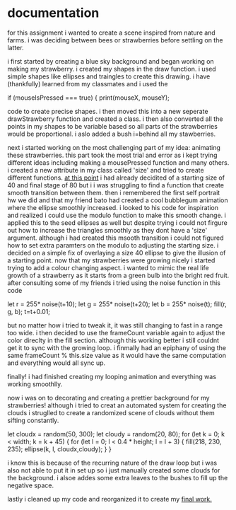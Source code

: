 # documentation #
for this assignment i wanted to create a scene inspired from nature and farms. i was deciding between bees or strawberries before settling on the latter.

i first started by creating a blue sky background and began working on making my strawberry. i created my shapes in the draw function. i used simple shapes like ellipses and traingles to create this drawing. i have (thankfully) learned from my classmates and i used the 

if (mouseIsPressed === true) {
    print(mouseX, mouseY);
    
code to create precise shapes. i then moved this into a new seperate drawStrawberry function and created a class. i then also converted all the points in my shapes to be variable based so all parts of the strawberries would be proportional. i aslo added a bush i=behind all my stawberries.

next i started working on the most challenging part of my idea: animating these strawberries. this part took the most trial and error as i kept trying different ideas including making a mousePressed function and many others. i created a new attribute in my class called 'size' and tried to create different functions. [at this point](https://github.com/insiyam/intro-to-im/blob/first/media/Capture.PNG) i had already decidited of a starting size of 40 and final stage of 80 but i i was struggling to find a function that create smooth transition between them. then i remembered the first self portrait hw we did and that my friend bato had created a cool bubblegum animation where the ellipse smoothly increased. i looked to his code for inspiration and realized i could use the modulo function to make this smooth change. i applied this to the seed ellipses as well but despite trying i could not firgure out how to increase the triangles smoothly as they dont have a 'size' argument. although i had created this msooth transition i could not figured how to set extra paramters on the modulo to adjusting the starting size. i decided on a simple fix of overlaying a size 40 ellipse to give the illusion of a starting point. now that my strawberries were growing nicely i started trying to add a colour changing aspect. i wanted to mimic the real life growth of a strawberry as it starts from a green bulb into the bright red fruit. after consulting some of my friends i tried using the noise function in this code

 let r = 255* noise(t+10);
    let g = 255* noise(t+20);
    let b = 255* noise(t);
    fill(r, g, b);
    t=t+0.01;
    
but no matter how i tried to tweak it, it was still changing to fast in a range too wide. i then decided to use the frameCount variable again to adjust the color direclty in the fill section. although this working better i still couldnt get it to sync with the growing loop. i finmally had an epiphany of using the same frameCount % this.size value as it would have the same computation and everything would all sync up. 

finally! i had finished creating my looping animation and everything was working smoothlly.

now i was on to decorating and creating a prettier background for my strawberries! although i tried to creat an automated system for creating the clouds i struglled to create a randomized scene of clouds without them sifting constantly.

let cloudx = random(50, 300);
  let cloudy = random(20, 80);
  for (let k = 0; k < width; k = k + 45) {
    for (let l = 0; l < 0.4 * height; l = l + 3) {
      fill(218, 230, 235);
      ellipse(k, l, cloudx,cloudy);
    }
  }

i know this is because of the recurring nature of the draw loop but i was also not able to put it in set up so i just manually created some clouds for the background. i alsoe addes some extra leaves to the bushes to fill up the negative space.

lastly i cleaned up my code and reorganized it to create my [final work.](https://editor.p5js.org/insiyam/sketches/SQB4oCeKu-)
